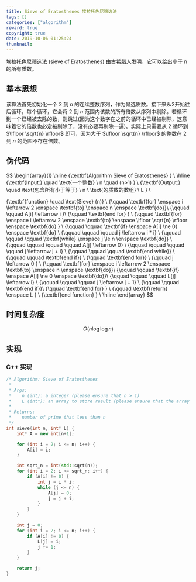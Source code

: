 ```yaml
---
title: Sieve of Eratosthenes 埃拉托色尼筛选法
tags: []
categories: ["algorithm"]
reward: true
copyright: true
date: 2019-10-06 01:25:24
thumbnail:
---
```








埃拉托色尼筛选法 (sieve of Eratosthenes) 由古希腊人发明，它可以给出小于 n 的所有质数。

<!--more-->



## 基本思想

该算法首先初始化一个 2 到 $n$ 的连续整数序列，作为候选质数。接下来从2开始往后循环，每个循环，它会将 2 到 $n$ 范围内该数的所有倍数从序列中剔除。若循环到一个已经被去除的数，则跳过(因为这个数字在之前的循环中已经被剔除，这意味着它的倍数也必定被剔除了，没有必要再剔除一遍)。实际上只需要从 2 循环到 $\lfloor \sqrt{n} \rfloor$ 即可，因为大于 $\lfloor \sqrt{n} \rfloor$ 的整数在 2 到 $n$ 的范围不存在倍数。



## 伪代码



$$
\begin{array}{l}
\hline
{\textbf{Algorithm   Sieve of Eratosthenes}  } \\
\hline
{\textbf{Input:} \quad \text{一个整数} \ n \quad (n>1) } \\
{\textbf{Output:} \quad \text{包含所有小于等于} \ n \ \text{的质数的数组} \ L } \\

{\textbf{function} \quad \text{Sieve} (n)} \\
{\qquad \textbf{for} \enspace i \leftarrow 2 \enspace \textbf{to} \enspace n \enspace \textbf{do}}\\
{\qquad \qquad A[i] \leftarrow i }\\
{\qquad \textbf{end for} } \\
{\qquad \textbf{for} \enspace i \leftarrow 2 \enspace \textbf{to} \enspace \lfloor \sqrt{n} \rfloor \enspace \textbf{do}  } \\
{\qquad \qquad \textbf{if} \enspace A[i] \ne 0} \enspace \textbf{do} \\
{\qquad \qquad \qquad j \leftarrow i * i} \\
{\qquad \qquad \qquad \textbf{while} \enspace j \le n \enspace \textbf{do}} \\
{\qquad \qquad \qquad \qquad A[j] \leftarrow 0} \\
{\qquad \qquad \qquad \qquad j \leftarrow j + i} \\
{\qquad \qquad \qquad \textbf{end while}} \\
{\qquad \qquad \textbf{end if}} \\
{\qquad \textbf{end for}} \\
{\qquad j \leftarrow 0 } \\
{\qquad \textbf{for} \enspace i \leftarrow 2 \enspace \textbf{to} \enspace n \enspace \textbf{do}}\\
{\qquad \qquad \textbf{if} \enspace A[i] \ne 0 \enspace \textbf{do}}\\
{\qquad \qquad \qquad L[j] \leftarrow i} \\
{\qquad \qquad \qquad j \leftarrow j + 1} \\
{\qquad \qquad \textbf{end if}}\\
{\qquad \textbf{end for} } \\
{\qquad \textbf{return} \enspace L } \\
{\textbf{end function} } \\
\hline
\end{array}
$$


## 时间复杂度

$$
O (n \log \log n)
$$

## 实现

### C++ 实现



```cpp
/* Algorithm: Sieve of Eratosthenes
 * 
 * Args:
 *    n (int): a integer (please ensure that n > 1)
 *    L (int*): an array to store result (please ensure that the array is enough to store all prime less than n)
 * 
 * Returns:
 *    number of prime that less than n
 */
int sieve(int n, int* L) {
    int* A = new int[n+1];

    for (int i = 2; i <= n; i++) {
        A[i] = i;
    }

    int sqrt_n = int(std::sqrt(n));
    for (int i = 2; i <= sqrt_n; i++) {
        if (A[i] != 0) {
            int j = i * i;
            while (j <= n) {
                A[j] = 0;
                j = j + i;
            }
        }
    }

    int j = 0;
    for (int i = 2; i <= n; i++) {
        if (A[i] != 0) {
            L[j] = i;
            j += 1;
        }
    }

    return j;
}
```

